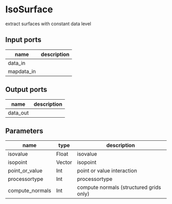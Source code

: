 IsoSurface
==========
extract surfaces with constant data level

Input ports
-----------
|name|description|
|-|-|
|data_in||
|mapdata_in||

Output ports
------------
|name|description|
|-|-|
|data_out||

Parameters
----------
|name|type|description|
|-|-|-|
|isovalue|Float|isovalue|
|isopoint|Vector|isopoint|
|point_or_value|Int|point or value interaction|
|processortype|Int|processortype|
|compute_normals|Int|compute normals (structured grids only)|
